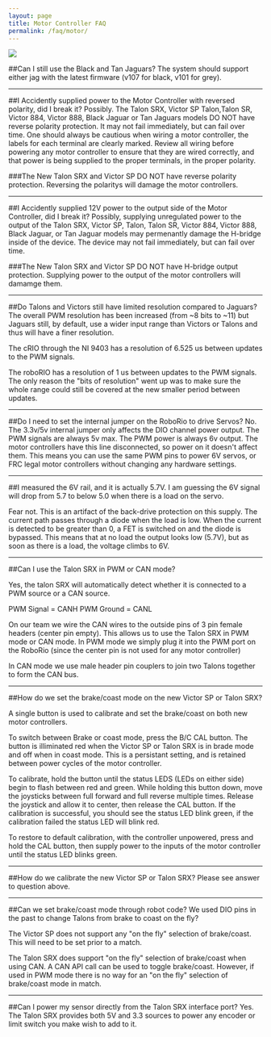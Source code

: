 ```yaml
---
layout: page
title: Motor Controller FAQ
permalink: /faq/motor/
---
```


<img src = "../../Images/motorcontrollers.png">


##Can I still use the Black and Tan Jaguars?
The system should support either jag with the latest firmware (v107 for black, v101 for grey).

---

##I Accidently supplied power to the Motor Controller with reversed polarity, did I break it?
Possibly. The Talon SRX, Victor SP Talon,Talon SR, Victor 884, Victor 888, Black Jaguar or Tan Jaguars models DO NOT have reverse polarity protection. It may not fail immediately, but can fail over time. One should always be cautious when wiring a motor controller, the labels for each terminal are clearly marked. Review all wiring before powering any motor controller to ensure that they are wired correctly, and that power is being supplied to the proper terminals, in the proper polarity. 

###The New Talon SRX and Victor SP DO NOT have reverse polarity protection. Reversing the polaritys will damage the motor controllers.

---

##I Accidently supplied 12V power to the output side of the Motor Controller, did I break it?
Possibly, supplying unregulated power to the output of the Talon SRX, Victor SP, Talon, Talon SR, Victor 884, Victor 888, Black Jaguar, or Tan Jaguar models may permenantly damage the H-bridge inside of the device. The device may not fail immediately, but can fail over time.

###The New Talon SRX and Victor SP DO NOT have H-bridge output protection. Supplying power to the output of the motor controllers will damamge them.

---

##Do Talons and Victors still have limited resolution compared to Jaguars?
The overall PWM resolution has been increased (from ~8 bits to ~11) but Jaguars still, by default, use a wider input range than Victors or Talons and thus will have a finer resolution.

The cRIO through the NI 9403 has a resolution of 6.525 us between updates to the PWM signals.

The roboRIO has a resolution of 1 us between updates to the PWM signals.  The only reason the "bits of resolution" went up was to make sure the whole range could still be covered at the new smaller period between updates.

---

##Do I need to set the internal jumper on the RoboRio to drive Servos?
No. The 3.3v/5v internal jumper only affects the DIO channel power output.
The PWM signals are always 5v max. The PWM power is always 6v output. The motor controllers have this line disconnected, so power on it doesn't affect them. This means you can use the same PWM pins to power 6V servos, or FRC legal motor controllers without changing any hardware settings.

---

##I measured the 6V rail, and it is actually 5.7V. I am guessing the 6V signal will drop from 5.7 to below 5.0  when there is a load on the servo. 

Fear not. This is an artifact of the back-drive protection on this supply. The current path passes through a diode when the load is low. When the current is detected to be greater than 0, a FET is switched on and the diode is bypassed. This means that at no load the output looks low (5.7V), but as soon as there is a load, the voltage climbs to 6V.

 
---

##Can I use the Talon SRX in PWM or CAN mode?

Yes, the talon SRX will automatically detect whether it is connected to a PWM source or a CAN source.

PWM Signal = CANH
PWM Ground = CANL

On our team we wire the CAN wires to the outside pins of 3 pin female headers (center pin empty). This allows us to use the Talon SRX in PWM mode or CAN mode. In PWM mode we simply plug it into the PWM port on the RoboRio (since the center pin is not used for any motor controller)

In CAN mode we use male header pin couplers to join two Talons together to form the CAN bus.

---

##How do we set the brake/coast mode on the new Victor SP or Talon SRX?

A single button is used to calibrate and set the brake/coast on both new motor controllers.

To switch between Brake or coast mode, press the B/C CAL button.
The button is illiminated red when the Victor SP or Talon SRX is in brade mode and off when in coast mode. This is a persistant setting, and is retained between power cycles of the motor controller.

To calibrate, hold the button until the status LEDS (LEDs on either side) begin to flash between red and green. While holding this button down, move the joysticks between full forward and full reverse multiple times. Release the joystick and allow it to center, then release the CAL button. If the calibration is successful, you should see the status LED blink green, if the calibration failed the status LED will blink red.

To restore to default calibration, with the controller unpowered, press and hold the CAL button, then supply power to the inputs of the motor controller until the status LED blinks green.

---

##How do we calibrate the new Victor SP or Talon SRX?
Please see answer to question above.

---

##Can we set brake/coast mode through robot code? We used DIO pins in the past to change Talons from brake to coast on the fly?

The Victor SP does not support any "on the fly" selection of brake/coast. This will need to be set prior to a match.

The Talon SRX does support "on the fly" selection of brake/coast when using CAN. A CAN API call can be used to toggle brake/coast. However, if used in PWM mode there is no way for an "on the fly" selection of brake/coast mode in match.


---

##Can I power my sensor directly from the Talon SRX interface port?
Yes. The Talon SRX provides both 5V and 3.3 sources to power any encoder or limit switch you make wish to add to it.

